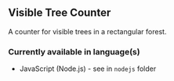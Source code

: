 ## Visible Tree Counter
A counter for visible trees in a rectangular forest.

### Currently available in language(s)
- JavaScript (Node.js) - see in `nodejs` folder
